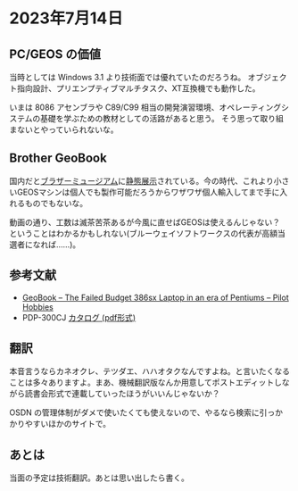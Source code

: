 # 2023年7月14日

## PC/GEOS の価値

当時としては Windows 3.1 より技術面では優れていたのだろうね。
オブジェクト指向設計、プリエンプティブマルチタスク、XT互換機でも動作した。

いまは 8086 アセンブラや C89/C99 相当の開発演習環境、オペレーティングシステムの基礎を学ぶための教材としての活路があると思う。
そう思って取り組まないとやっていられないな。

## Brother GeoBook

国内だと[ブラザーミュージアム](https://global.brother/ja/corporate/museum)に[静態展示](https://museum.global.brother/guide/zone/2/62?lang=ja&_ga=2.17315454.619853222.1689338465-700148147.1689338465)されている。今の時代、これより小さいGEOSマシンは個人でも製作可能だろうからワザワザ個人輸入してまで手に入れるものでもないな。

動画の通り、工数は滅茶苦茶あるが今風に直せばGEOSは使えるんじゃない？　ということはわかるかもしれない(ブルーウェイソフトワークスの代表が高額当選者になれば……)。

## 参考文献

* [GeoBook – The Failed Budget 386sx Laptop in an era of Pentiums – Pilot Hobbies](https://www.pilothobbies.com/geobook/)
* PDP-300CJ [カタログ (pdf形式)](https://www.brother-usa.com/-/media/brother/product-catalog-media/documents/2020/08/19/09/18/pi_pdp300cj_en_3058.pdf)

## 翻訳

本音言うならカネオクレ、テツダエ、ハハオタクなんですよね。と言いたくなることは多々ありますよ。まあ、機械翻訳版なんか用意してポストエディットしながら読書会形式で連載していったほうがいいんじゃないか？

OSDN の管理体制がダメで使いたくても使えないので、やるなら検索に引っかかりやすいほかのサイトで。

## あとは

当面の予定は技術翻訳。あとは思い出したら書く。
